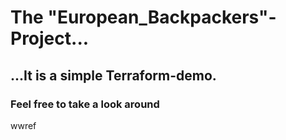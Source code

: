 # The "European_Backpackers"-Project...
## ...It is a simple Terraform-demo.
### Feel free to take a look around
wwref
